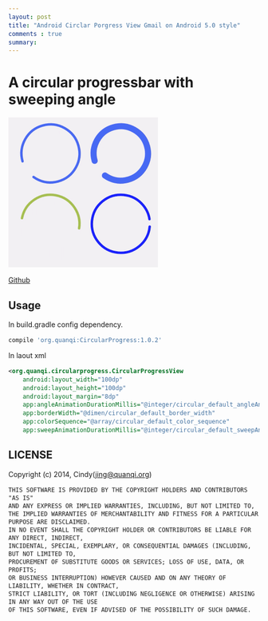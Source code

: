 ```yaml
---
layout: post
title: "Android Circlar Porgress View Gmail on Android 5.0 style"
comments : true
summary:
---
```



# A circular progressbar with sweeping angle
![demo](/image/circular_porgress_demo.gif)

[Github](https://github.com/dodocat/CircularProgress)

## Usage

In build.gradle config dependency.

``` groovy
compile 'org.quanqi:CircularProgress:1.0.2'
```

In laout xml

``` xml
<org.quanqi.circularprogress.CircularProgressView
    android:layout_width="100dp"
    android:layout_height="100dp"
    android:layout_margin="8dp"
    app:angleAnimationDurationMillis="@integer/circular_default_angleAnimationDurationMillis"
    app:borderWidth="@dimen/circular_default_border_width"
    app:colorSequence="@array/circular_default_color_sequence"
    app:sweepAnimationDurationMillis="@integer/circular_default_sweepAnimationDuration" />
```

## LICENSE
Copyright (c) 2014, Cindy(jing@quanqi.org)

```
THIS SOFTWARE IS PROVIDED BY THE COPYRIGHT HOLDERS AND CONTRIBUTORS "AS IS"
AND ANY EXPRESS OR IMPLIED WARRANTIES, INCLUDING, BUT NOT LIMITED TO,
THE IMPLIED WARRANTIES OF MERCHANTABILITY AND FITNESS FOR A PARTICULAR PURPOSE ARE DISCLAIMED.
IN NO EVENT SHALL THE COPYRIGHT HOLDER OR CONTRIBUTORS BE LIABLE FOR ANY DIRECT, INDIRECT,
INCIDENTAL, SPECIAL, EXEMPLARY, OR CONSEQUENTIAL DAMAGES (INCLUDING, BUT NOT LIMITED TO,
PROCUREMENT OF SUBSTITUTE GOODS OR SERVICES; LOSS OF USE, DATA, OR PROFITS;
OR BUSINESS INTERRUPTION) HOWEVER CAUSED AND ON ANY THEORY OF LIABILITY, WHETHER IN CONTRACT,
STRICT LIABILITY, OR TORT (INCLUDING NEGLIGENCE OR OTHERWISE) ARISING IN ANY WAY OUT OF THE USE
OF THIS SOFTWARE, EVEN IF ADVISED OF THE POSSIBILITY OF SUCH DAMAGE.
```

